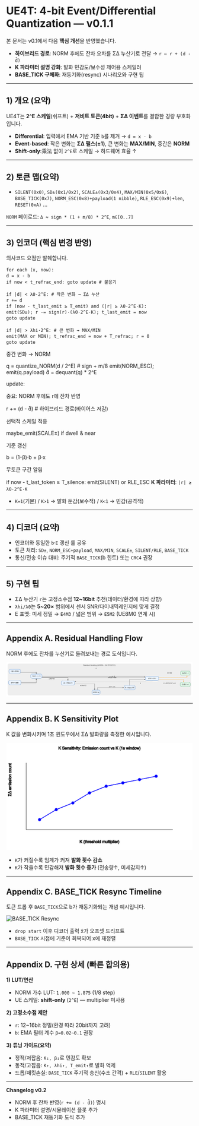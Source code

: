 # UE4T: 4-bit Event/Differential Quantization — v0.1.1

본 문서는 v0.1에서 다음 **핵심 개선**을 반영했습니다.

- **하이브리드 경로**: NORM 후에도 잔차 오차를 ΣΔ 누산기로 전달 → `r ← r + (d - d̂)`
- **K 파라미터 설명 강화**: 발화 민감도/보수성 제어용 스케일러
- **BASE_TICK 구체화**: 재동기화(resync) 시나리오와 구현 팁

---

## 1) 개요 (요약)
UE4T는 **2^E 스케일**(쉬프트) + **저비트 토큰(4bit)** + **ΣΔ 이벤트**를 결합한 경량 부호화입니다.  
- **Differential**: 입력에서 EMA 기반 기준 `b`를 제거 → `d = x - b`  
- **Event-based**: 작은 변화는 **ΣΔ 펄스(±1)**, 큰 변화는 **MAX/MIN**, 중간은 **NORM**  
- **Shift-only**:乘法 없이 `2^E`로 스케일 → 하드웨어 효율 ↑

---

## 2) 토큰 맵(요약)
- `SILENT(0x0)`, `SD±(0x1/0x2)`, `SCALE±(0x3/0x4)`, `MAX/MIN(0x5/0x6)`,  
  `BASE_TICK(0x7)`, `NORM_ESC(0x8)+payload(1 nibble)`, `RLE_ESC(0x9)+len`, `RESET(0xA)` …

`NORM` 페이로드: `Δ ≈ sign * (1 + m/8) * 2^E`, `m∈[0..7]`

---

## 3) 인코더 (핵심 변경 반영)
의사코드 요점만 발췌합니다.

```
for each (x, now):
d = x - b
if now < t_refrac_end: goto update # 불응기

if |d| < λ0·2^E: # 작은 변화 → ΣΔ 누산
r += d
if (now - t_last_emit ≥ T_emit) and (|r| ≥ λ0·2^E·K):
emit(SD±); r -= sign(r)·(λ0·2^E·K); t_last_emit = now
goto update

if |d| > λhi·2^E: # 큰 변화 → MAX/MIN
emit(MAX or MIN); t_refrac_end = now + T_refrac; r = 0
goto update
```
중간 변화 → NORM

q = quantize_NORM(d / 2^E) # sign + m/8
emit(NORM_ESC); emit(q.payload)
d̂ = dequant(q) * 2^E

update:

중요: NORM 후에도 r에 잔차 반영

r += (d - d̂) # 하이브리드 경로(바이어스 저감)

선택적 스케일 적응

maybe_emit(SCALE±) if dwell & near

기준 갱신

b = (1-β)·b + β·x

무토큰 구간 알림

if now - t_last_token ≥ T_silence: emit(SILENT) or RLE_ESC
**K 파라미터**: `|r| ≥ λ0·2^E·K`  
- `K=1`(기본) / `K>1` → 발화 둔감(보수적) / `K<1` → 민감(공격적)

---

## 4) 디코더 (요약)
- 인코더와 동일한 `b`·`E` 갱신 룰 공유
- 토큰 처리: `SD±`, `NORM_ESC+payload`, `MAX/MIN`, `SCALE±`, `SILENT/RLE`, `BASE_TICK`
- 통신/전송 이슈 대비: 주기적 `BASE_TICK`(b 힌트) 또는 `CRC4` 권장

---

## 5) 구현 팁
- ΣΔ 누산기 `r`는 고정소수점 **12~16bit** 추천(데이터/환경에 따라 상향)  
- `λhi/λ0`는 **5~20×** 범위에서 센서 SNR/다이내믹레인지에 맞게 결정  
- E 포맷: 미세 정밀 → `E4M3` / 넓은 범위 → `E5M2` (UE8M0 연계 시)

---

## Appendix A. Residual Handling Flow
NORM 후에도 잔차를 누산기로 돌려보내는 경로 도식입니다.

![Residual Handling Flow](diagrams/appendix_A_flow.svg)

---

## Appendix B. K Sensitivity Plot
K 값을 변화시키며 1초 윈도우에서 ΣΔ 발화량을 측정한 예시입니다.

![K Sensitivity](diagrams/appendix_B_K_sensitivity.svg)

- `K`가 커질수록 임계가 커져 **발화 횟수 감소**  
- `K`가 작을수록 민감해져 **발화 횟수 증가** (전송량↑, 미세감지↑)

---

## Appendix C. BASE_TICK Resync Timeline
토큰 드롭 후 `BASE_TICK`으로 b가 재동기화되는 개념 예시입니다.

![BASE_TICK Resync](figs/appendix_C_BASE_TICK_resync.svg)

- `drop start` 이후 디코더 출력 x̂가 오프셋 드리프트  
- `BASE_TICK` 시점에 기준이 회복되어 x에 재정렬

---

## Appendix D. 구현 상세 (빠른 합의용)

**1) LUT/연산**
- NORM 가수 LUT: `1.000 ~ 1.875` (1/8 step)
- UE 스케일: **shift-only** (`2^E`) — multiplier 미사용

**2) 고정소수점 제안**
- `r`: 12~16bit 정밀(환경 따라 20bit까지 고려)
- `b`: EMA 필터 계수 `β=0.02~0.1` 권장

**3) 튜닝 가이드(요약)**
- 정적/저잡음: `K↓, β↓`로 민감도 확보
- 동적/고잡음: `K↑, λhi↑, T_emit↑`로 발화 억제
- 드롭/패킷손실: `BASE_TICK` 주기적 송신(수초 간격) + `RLE`/`SILENT` 활용

---

**Changelog v0.2**  
- NORM 후 잔차 반영(`r += (d - d̂)`) 명시
- K 파라미터 설명/시뮬레이션 플롯 추가
- BASE_TICK 재동기화 도식 추가
